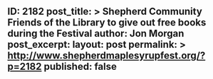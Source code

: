 ---
---
ID: 2182
post_title: >
  Shepherd Community Friends of the
  Library to give out free books during
  the Festival
author: Jon Morgan
post_excerpt:
layout: post
permalink: >
  http://www.shepherdmaplesyrupfest.org/?p=2182
published: false
---